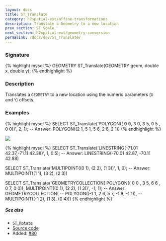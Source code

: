 ```yaml
---
layout: docs
title: ST_Translate
category: h2spatial-ext/affine-transformations
description: Translate a Geometry to a new location
prev_section: ST_Scale
next_section: h2spatial-ext/geometry-conversion
permalink: /docs/dev/ST_Translate/
---
```


### Signature

{% highlight mysql %}
GEOMETRY ST_Translate(GEOMETRY geom, double x, double y);
{% endhighlight %}

### Description
Translates a `GEOMETRY` to a new location using the numeric parameters (`X` and `Y`) offsets.

### Examples

{% highlight mysql %}
SELECT ST_Translate('POLYGON(( 0 0, 3 0, 3 5, 0 5 , 0 0))', 2, 1);
-- Answer: POLYGON((2 1, 5 1, 5 6, 2 6, 2 1))
{% endhighlight %}

<img class="displayed" src="../ST_Translate.png"/>

{% highlight mysql %}
SELECT ST_Translate('LINESTRING(-71.01 42.37,-71.11 42.38)', 1, 0.5);
-- Answer: LINESTRING(-70.01 42.87, -70.11 42.88)

SELECT ST_Translate('MULTIPOINT((0 1), (2 2), (1 3))', 1, 0);
-- Answer: MULTIPOINT((1 1), (3 2), (2 3))

SELECT ST_Translate('GEOMETRYCOLLECTION(
                       POLYGON(( 0 0 , 3 5, 6  6 , 0 7, 0 0)), 
                       MULTIPOINT((0 1), (2 2), (1 3))', -1, 1);
-- Answer: GEOMETRYCOLLECTION(
--           POLYGON((-1 1, 2 6, 5 7, -1 8, -1 1)), 
--           MULTIPOINT((-1 2), (1 3), (0 4)))
{% endhighlight %}


##### See also

* [`ST_Rotate`](../ST_Rotate)
* <a href="https://github.com/irstv/H2GIS/blob/master/h2spatial-ext/src/main/java/org/h2gis/h2spatialext/function/spatial/affine_transformations/ST_Translate.java" target="_blank">Source code</a>
* Added: <a href="https://github.com/irstv/H2GIS/pull/80" target="_blank">#80</a>
